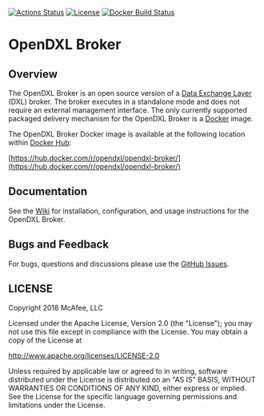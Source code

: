 [![Actions Status](https://github.com/opendxl/opendxl-broker/workflows/Build/badge.svg)](https://github.com/opendxl/opendxl-broker/actions)
[![License](https://img.shields.io/badge/License-Apache%202.0-blue.svg)](https://opensource.org/licenses/Apache-2.0)
[![Docker Build Status](https://img.shields.io/docker/build/opendxl/opendxl-broker.svg)](https://hub.docker.com/r/opendxl/opendxl-broker/)


# OpenDXL Broker

## Overview

The OpenDXL Broker is an open source version of a [Data Exchange Layer](http://www.mcafee.com/us/solutions/data-exchange-layer.aspx) (DXL) broker. The broker executes in a standalone mode and does not require an external management interface. The only currently supported packaged delivery mechanism for the OpenDXL Broker is a [Docker](https://www.docker.com/) image. 

The OpenDXL Broker Docker image is available at the following location within [Docker Hub](https://hub.docker.com):

[https://hub.docker.com/r/opendxl/opendxl-broker/](https://hub.docker.com/r/opendxl/opendxl-broker/)

## Documentation

See the [Wiki](https://github.com/opendxl/opendxl-broker/wiki) for installation, configuration, and usage instructions for the OpenDXL Broker.

## Bugs and Feedback

For bugs, questions and discussions please use the [GitHub Issues](https://github.com/opendxl/opendxl-broker/issues).

## LICENSE

Copyright 2018 McAfee, LLC

Licensed under the Apache License, Version 2.0 (the "License"); you may not use this file except in compliance with the License. You may obtain a copy of the License at

http://www.apache.org/licenses/LICENSE-2.0

Unless required by applicable law or agreed to in writing, software distributed under the License is distributed on an "AS IS" BASIS, WITHOUT WARRANTIES OR CONDITIONS OF ANY KIND, either express or implied. See the License for the specific language governing permissions and limitations under the License.

